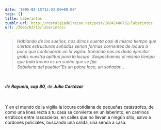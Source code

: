```yaml
---
date: '2005-02-15T13:03:00+00:00'
tags: []
title: Laberintos
tumblr_url: http://nostalgiadelreino.net/post/18842400732/laberintos
url: /2005/02/15/laberintos/
---
```


<p><em><blockquote>Hablando de los sueños, nos dimos cuenta casi al mismo tiempo que ciertas estructuras soñadas serían formas corrientes de locura a poco que continuaran en la vigilia. Soñando nos es dado ejercitar gratis nuestra aptitud para la locura. Sospechamos al mismo tiempo que toda locura es un sueño que se fija.<br/>Sabiduría del pueblo:&ldquo;Es un pobre loco, un soñador&hellip;</blockquote></em><br/><br/><em>de <strong>Rayuela, cap 80</strong>, de <strong>Julio Cortázar</strong></em><br/><br/><br/><br/>Y en el mundo de la vigilia la locura cotidiana de pequeñas catástrofes, de como una línea recta a tu casa se convierte en un laberinto, en caminos erráticos entre rascacielos, en calles que no llevan a ningún sitio, salvo a cordones policiales, buscando una salida, una senda a casa.</p><div class="blogger-post-footer"><img width="1" height="1" src="https://blogger.googleusercontent.com/tracker/1180118427259117074-1972456657627299077?l=nostalgiadelreino.blogspot.com" alt=""/></div>